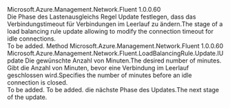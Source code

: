<Type Name="IWithIdleTimeoutInMinutes" FullName="Microsoft.Azure.Management.Network.Fluent.LoadBalancingRule.Update.IWithIdleTimeoutInMinutes">
  <TypeSignature Language="C#" Value="public interface IWithIdleTimeoutInMinutes" />
  <TypeSignature Language="ILAsm" Value=".class public interface auto ansi abstract IWithIdleTimeoutInMinutes" />
  <TypeSignature Language="DocId" Value="T:Microsoft.Azure.Management.Network.Fluent.LoadBalancingRule.Update.IWithIdleTimeoutInMinutes" />
  <TypeSignature Language="VB.NET" Value="Public Interface IWithIdleTimeoutInMinutes" />
  <TypeSignature Language="F#" Value="type IWithIdleTimeoutInMinutes = interface" />
  <AssemblyInfo>
    <AssemblyName>Microsoft.Azure.Management.Network.Fluent</AssemblyName>
    <AssemblyVersion>1.0.0.60</AssemblyVersion>
  </AssemblyInfo>
  <Interfaces />
  <Docs>
    <summary>
            <span data-ttu-id="42ce4-101">Die Phase des Lastenausgleichs Regel Update festlegen, dass das Verbindungstimeout für Verbindungen im Leerlauf zu ändern.</span><span class="sxs-lookup"><span data-stu-id="42ce4-101">The stage of a load balancing rule update allowing to modify the connection timeout for idle connections.</span></span>
            </summary>
    <remarks>To be added.</remarks>
  </Docs>
  <Members>
    <Member MemberName="WithIdleTimeoutInMinutes">
      <MemberSignature Language="C#" Value="public Microsoft.Azure.Management.Network.Fluent.LoadBalancingRule.Update.IUpdate WithIdleTimeoutInMinutes (int minutes);" />
      <MemberSignature Language="ILAsm" Value=".method public hidebysig newslot virtual instance class Microsoft.Azure.Management.Network.Fluent.LoadBalancingRule.Update.IUpdate WithIdleTimeoutInMinutes(int32 minutes) cil managed" />
      <MemberSignature Language="DocId" Value="M:Microsoft.Azure.Management.Network.Fluent.LoadBalancingRule.Update.IWithIdleTimeoutInMinutes.WithIdleTimeoutInMinutes(System.Int32)" />
      <MemberSignature Language="VB.NET" Value="Public Function WithIdleTimeoutInMinutes (minutes As Integer) As IUpdate" />
      <MemberSignature Language="F#" Value="abstract member WithIdleTimeoutInMinutes : int -&gt; Microsoft.Azure.Management.Network.Fluent.LoadBalancingRule.Update.IUpdate" Usage="iWithIdleTimeoutInMinutes.WithIdleTimeoutInMinutes minutes" />
      <MemberType>Method</MemberType>
      <AssemblyInfo>
        <AssemblyName>Microsoft.Azure.Management.Network.Fluent</AssemblyName>
        <AssemblyVersion>1.0.0.60</AssemblyVersion>
      </AssemblyInfo>
      <ReturnValue>
        <ReturnType>Microsoft.Azure.Management.Network.Fluent.LoadBalancingRule.Update.IUpdate</ReturnType>
      </ReturnValue>
      <Parameters>
        <Parameter Name="minutes" Type="System.Int32" />
      </Parameters>
      <Docs>
        <param name="minutes"><span data-ttu-id="42ce4-102">Die gewünschte Anzahl von Minuten.</span><span class="sxs-lookup"><span data-stu-id="42ce4-102">The desired number of minutes.</span></span></param>
        <summary>
            <span data-ttu-id="42ce4-103">Gibt die Anzahl von Minuten, bevor eine Verbindung im Leerlauf geschlossen wird.</span><span class="sxs-lookup"><span data-stu-id="42ce4-103">Specifies the number of minutes before an idle connection is closed.</span></span>
            </summary>
        <returns>To be added.</returns>
        <remarks>To be added.</remarks>
        <return><span data-ttu-id="42ce4-104">die nächste Phase des Updates.</span><span class="sxs-lookup"><span data-stu-id="42ce4-104">The next stage of the update.</span></span></return>
      </Docs>
    </Member>
  </Members>
</Type>